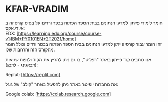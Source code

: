 # KFAR-VRADIM

חומר לימודי פייתון למדעי הנתונים בבית הספר הפתוח בכפר ורדים על בסיס קורס זה ב אי.די.אקס:<br>
EDX: [https://learning.edx.org/course/course-v1:IBM+PY0101EN+2T2021/home]<br>
זהו חומר עבור קורס פייתון למדעי הנתונים בבית הספר הפתוח בכפר ורדים וכולל חומר מהקורס הזה והרחבות שלו.<br>

אנו כותבים קוד פייתון באתר "רפליט", בו גם ניתן להריץ את הקוד ולנפות שגיאות (דבאגינג - לדבג):<br>

Replut: [https://replit.com]<br>

את מחברות יופיטר באתר ניתן להפעיל באתר "קולב" של גוגל:<br>

Google colab: [https://colab.research.google.com]<br>

